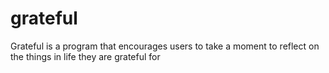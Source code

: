 # grateful
Grateful is a program that encourages users to take a moment to reflect on the things in life they are grateful for
